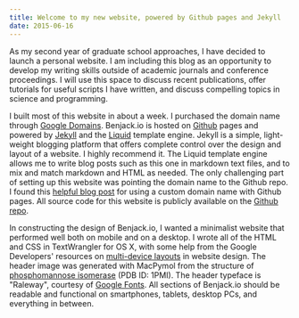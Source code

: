 ```yaml
---
title: Welcome to my new website, powered by Github pages and Jekyll
date: 2015-06-16
---
```


As my second year of graduate school approaches, I have decided to launch a personal website. I am including this blog as an opportunity to develop my writing skills outside of academic journals and conference proceedings. I will use this space to discuss recent publications, offer tutorials for useful scripts I have written, and discuss compelling topics in science and programming. 

I built most of this website in about a week. I purchased the domain name through [Google Domains](http://www.google.com/domains). Benjack.io is hosted on [Github](http://github.com) pages and powered by [Jekyll](http://www.jekyllrb.com) and the [Liquid](http://liquidmarkup.org) template engine. Jekyll is a simple, light-weight blogging platform that offers complete control over the design and layout of a website. I highly recommend it. The Liquid template engine allows me to write blog posts such as this one in markdown text files, and to mix and match markdown and HTML as needed. The only challenging part of setting up this website was pointing the domain name to the Github repo. I found this [helpful blog post](http://blog.christopherkylehorton.com/2015/01/setting-up-my-custom-domain-with-github.html) for using a custom domain name with Github pages. All source code for this website is publicly available on the [Github repo](https://github.com/benjaminjack/benjaminjack.github.io).

In constructing the design of Benjack.io, I wanted a minimalist website that performed well both on mobile and on a desktop. I wrote all of the HTML and CSS in TextWrangler for OS X, with some help from the Google Developers' resources on [multi-device layouts](https://developers.google.com/web/fundamentals/getting-started/your-first-multi-screen-site/?hl=en) in website design. The header image was generated with MacPymol from the structure of [phosphomannose isomerase](http://www.rcsb.org/pdb/explore.do?structureId=1PMI) (PDB ID: 1PMI). The header typeface is "Raleway", courtesy of [Google Fonts](https://www.google.com/fonts). All sections of Benjack.io should be readable and functional on smartphones, tablets, desktop PCs, and everything in between.